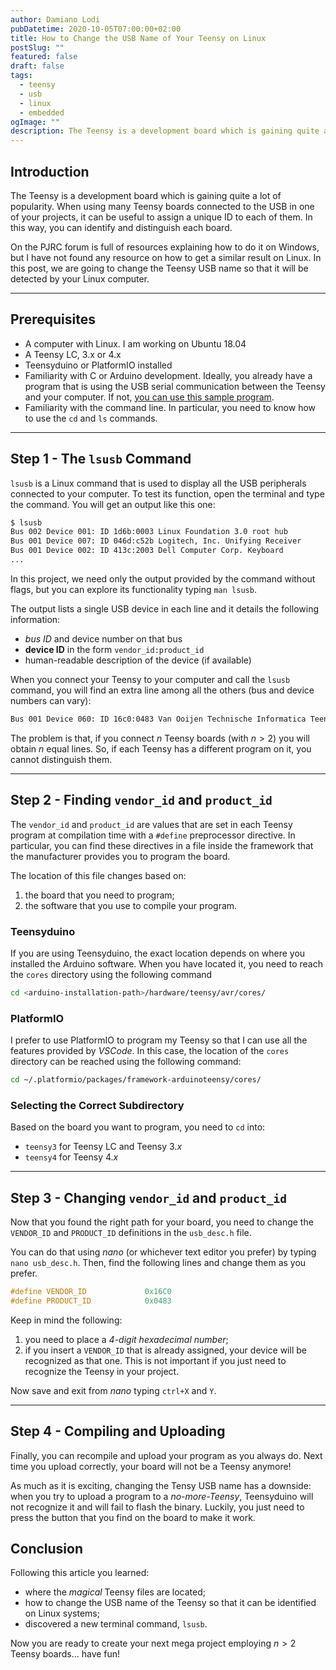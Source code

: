 ```yaml
---
author: Damiano Lodi
pubDatetime: 2020-10-05T07:00:00+02:00
title: How to Change the USB Name of Your Teensy on Linux
postSlug: ""
featured: false
draft: false
tags:
  - teensy
  - usb
  - linux
  - embedded
ogImage: ""
description: The Teensy is a development board which is gaining quite a lot of popularity. When using it in your project, it can be useful to assign a certain ID to its USB port, so that you can automatically identify and distinguish the device from other peripherals. In this post I will explain how you can change the Teensy USB peripheral name on Linux.
---
```


## Introduction

The Teensy is a development board which is gaining quite a lot of popularity. When using many Teensy boards connected to the USB in one of your projects, it can be useful to assign a unique ID to each of them. In this way, you can identify and distinguish each board.

On the PJRC forum is full of resources explaining how to do it on Windows, but I have not found any resource on how to get a similar result on Linux. In this post, we are going to change the Teensy USB name so that it will be detected by your Linux computer.

---

## Prerequisites

- A computer with Linux. I am working on Ubuntu 18.04
- A Teensy LC, 3.x or 4.x
- Teensyduino or PlatformIO installed
- Familiarity with C or Arduino development. Ideally, you already have a program that is using the USB serial communication between the Teensy and your computer. If not, [you can use this sample program](https://github.com/PaulStoffregen/USB-Serial-Print-Speed-Test/blob/master/usb_serial_print_speed.ino).
- Familiarity with the command line. In particular, you need to know how to use the `cd` and `ls` commands.

---

## Step 1 - The `lsusb` Command

`lsusb` is a Linux command that is used to display all the USB peripherals connected to your computer. To test its function, open the terminal and type the command. You will get an output like this one:

```bash
$ lsusb
Bus 002 Device 001: ID 1d6b:0003 Linux Foundation 3.0 root hub
Bus 001 Device 007: ID 046d:c52b Logitech, Inc. Unifying Receiver
Bus 001 Device 002: ID 413c:2003 Dell Computer Corp. Keyboard
...
```

In this project, we need only the output provided by the command without flags, but you can explore its functionality typing `man lsusb`.

The output lists a single USB device in each line and it details the following information:

- *bus ID* and device number on that bus
- **device ID** in the form `vendor_id:product_id`
- human-readable description of the device (if available)

When you connect your Teensy to your computer and call the `lsusb` command, you will find an extra line among all the others (bus and device numbers can vary):

```bash
Bus 001 Device 060: ID 16c0:0483 Van Ooijen Technische Informatica Teensyduino Serial
```

The problem is that, if you connect $n$ Teensy boards (with $n>2$) you will obtain $n$ equal lines. So, if each Teensy has a different program on it, you cannot distinguish them.

---

## Step 2 - Finding `vendor_id` and `product_id`

The `vendor_id` and `product_id` are values that are set in each Teensy program at compilation time with a `#define` preprocessor directive. In particular, you can find these directives in a file inside the framework that the manufacturer provides you to program the board.

The location of this file changes based on:

1. the board that you need to program;
2. the software that you use to compile your program.

### Teensyduino

If you are using Teensyduino, the exact location depends on where you installed the Arduino software. When you have located it, you need to reach the `cores` directory using the following command

```bash
cd <arduino-installation-path>/hardware/teensy/avr/cores/
```

### PlatformIO

I prefer to use PlatformIO to program my Teensy so that I can use all the features provided by *VSCode*. In this case, the location of the `cores` directory can be reached using the following command:

```bash
cd ~/.platformio/packages/framework-arduinoteensy/cores/
```

### Selecting the Correct Subdirectory

Based on the board you want to program, you need to `cd` into:

- `teensy3` for Teensy LC and Teensy $3.x$
- `teensy4` for Teensy $4.x$

---

## Step 3 - Changing `vendor_id` and `product_id`

Now that you found the right path for your board, you need to change the `VENDOR_ID` and `PRODUCT_ID` definitions in the `usb_desc.h` file.

You can do that using *nano* (or whichever text editor you prefer) by typing `nano usb_desc.h`. Then, find the following lines and change them as you prefer.

```c
#define VENDOR_ID             0x16C0
#define PRODUCT_ID            0x0483
```

Keep in mind the following:

1. you need to place a *4-digit hexadecimal number*;
2. if you insert a `VENDOR_ID` that is already assigned, your device will be recognized as that one. This is not important if you just need to recognize the Teensy in your project.

Now save and exit from *nano* typing `ctrl+X` and `Y`.

---

## Step 4 - Compiling and Uploading

Finally, you can recompile and upload your program as you always do. Next time you upload correctly, your board will not be a Teensy anymore!

As much as it is exciting, changing the Tensy USB name has a downside: when you try to upload a program to a *no-more-Teensy*, Teensyduino will not recognize it and will fail to flash the binary. Luckily, you just need to press the button that you find on the board to make it work.

## Conclusion

Following this article you learned:

- where the *magical* Teensy files are located;
- how to change the USB name of the Teensy so that it can be identified on Linux systems;
- discovered a new terminal command, `lsusb`.

Now you are ready to create your next mega project employing $n>2$ Teensy boards... have fun!
